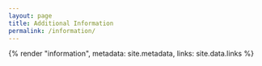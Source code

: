 ```yaml
---
layout: page
title: Additional Information
permalink: /information/
---
```


{% render "information", metadata: site.metadata, links: site.data.links %}
